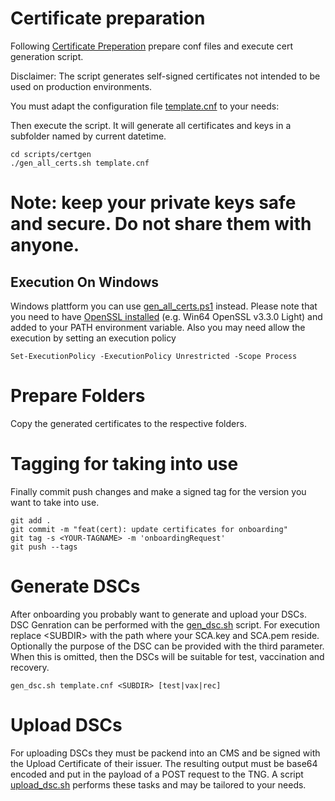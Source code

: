 # Certificate preparation

Following [Certificate Preperation](https://worldhealthorganization.github.io/smart-trust/concepts_CertificatePreperation.html) prepare conf files and execute cert generation script.

Disclaimer: The script generates self-signed certificates not intended to be used on production environments.

You must adapt the configuration file [template.cnf](template.cnf) to your needs:

Then execute the script. It will generate all certificates and keys in a subfolder named by current datetime.

```
cd scripts/certgen
./gen_all_certs.sh template.cnf
```

**Note: keep your private keys safe and secure. Do not share them with anyone.**
=======
## Execution On Windows
Windows plattform you can use [gen_all_certs.ps1](gen_all_certs.ps1) instead. 
Please note that you need to have [OpenSSL installed](https://slproweb.com/products/Win32OpenSSL.html) (e.g. Win64 OpenSSL v3.3.0 Light) and added to your PATH environment variable.
Also you may need allow the execution by setting an execution policy

```
Set-ExecutionPolicy -ExecutionPolicy Unrestricted -Scope Process
```

# Prepare Folders

Copy the generated certificates to the respective folders.  

# Tagging for taking into use

Finally commit push changes and make a signed tag for the version you want to take into use.

```
git add .
git commit -m "feat(cert): update certificates for onboarding"
git tag -s <YOUR-TAGNAME> -m 'onboardingRequest'
git push --tags
```

# Generate DSCs  
After onboarding you probably want to generate and upload your DSCs.
DSC Genration can be performed with the [gen_dsc.sh](gen_dsc.sh) script.
For execution replace \<SUBDIR\> with the path where your SCA.key and SCA.pem reside.
Optionally the purpose of the DSC can be provided with the third parameter. When this is omitted,
then the DSCs will be suitable for test, vaccination and recovery.
```
gen_dsc.sh template.cnf <SUBDIR> [test|vax|rec]
```
# Upload DSCs
For uploading DSCs they must be packend into an CMS and be signed with the Upload Certificate of their issuer.
The resulting output must be base64 encoded and put in the payload of a POST request to the TNG.
A script [upload_dsc.sh](upload_dsc.sh) performs these tasks and may be tailored to your needs.
